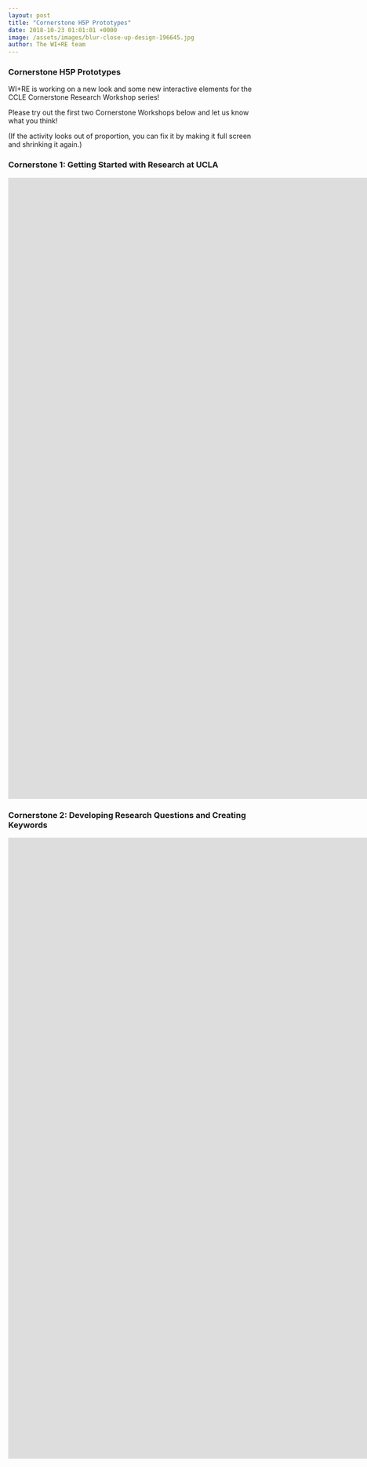 ```yaml
---
layout: post
title: "Cornerstone H5P Prototypes"
date: 2018-10-23 01:01:01 +0000
image: /assets/images/blur-close-up-design-196645.jpg
author: The WI+RE team 
---
```

### Cornerstone H5P Prototypes

WI+RE is working on a new look and some new interactive elements for the CCLE Cornerstone Research Workshop series!

Please try out the first two Cornerstone Workshops below and let us know what you think!

(If the activity looks out of proportion, you can fix it by making it full screen and shrinking it again.)

### Cornerstone 1: Getting Started with Research at UCLA
<iframe src="https://ccle.ucla.edu/mod/hvp/embed.php?id=2142751" width="2207" height="1266" frameborder="0" allowfullscreen="allowfullscreen"></iframe><script src="https://ccle.ucla.edu/mod/hvp/library/js/h5p-resizer.js" charset="UTF-8"></script>

### Cornerstone 2: Developing Research Questions and Creating Keywords
<iframe src="https://ccle.ucla.edu/mod/hvp/embed.php?id=2170438" width="2207" height="1266" frameborder="0" allowfullscreen="allowfullscreen"></iframe><script src="https://ccle.ucla.edu/mod/hvp/library/js/h5p-resizer.js" charset="UTF-8"></script>
